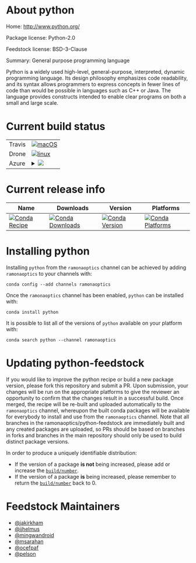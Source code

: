 About python
============

Home: http://www.python.org/

Package license: Python-2.0

Feedstock license: BSD-3-Clause

Summary: General purpose programming language

Python is a widely used high-level, general-purpose, interpreted, dynamic
programming language. Its design philosophy emphasizes code
readability, and its syntax allows programmers to express concepts in
fewer lines of code than would be possible in languages such as C++ or
Java. The language provides constructs intended to enable clear programs
on both a small and large scale.


Current build status
====================


<table><tr>
    <td>Travis</td>
    <td>
      <a href="https://travis-ci.com/ramonaoptics/python-feedstock">
        <img alt="macOS" src="https://img.shields.io/travis/com/ramonaoptics/python-feedstock/master.svg?label=macOS">
      </a>
    </td>
  </tr><tr>
    <td>Drone</td>
    <td>
      <a href="https://cloud.drone.io/ramonaoptics/python-feedstock">
        <img alt="linux" src="https://img.shields.io/drone/build/ramonaoptics/python-feedstock/master.svg?label=Linux">
      </a>
    </td>
  </tr>
    
  <tr>
    <td>Azure</td>
    <td>
      <details>
        <summary>
          <a href="https://dev.azure.com/ramonaoptics/feedstock-builds/_build/latest?definitionId=&branchName=master">
            <img src="https://dev.azure.com/ramonaoptics/feedstock-builds/_apis/build/status/python-feedstock?branchName=master">
          </a>
        </summary>
        <table>
          <thead><tr><th>Variant</th><th>Status</th></tr></thead>
          <tbody><tr>
              <td>linux_64_target_platformlinux-64</td>
              <td>
                <a href="https://dev.azure.com/ramonaoptics/feedstock-builds/_build/latest?definitionId=&branchName=master">
                  <img src="https://dev.azure.com/ramonaoptics/feedstock-builds/_apis/build/status/python-feedstock?branchName=master&jobName=linux&configuration=linux_64_target_platformlinux-64" alt="variant">
                </a>
              </td>
            </tr><tr>
              <td>linux_aarch64_target_platformlinux-aarch64</td>
              <td>
                <a href="https://dev.azure.com/ramonaoptics/feedstock-builds/_build/latest?definitionId=&branchName=master">
                  <img src="https://dev.azure.com/ramonaoptics/feedstock-builds/_apis/build/status/python-feedstock?branchName=master&jobName=linux&configuration=linux_aarch64_target_platformlinux-aarch64" alt="variant">
                </a>
              </td>
            </tr><tr>
              <td>linux_ppc64le_target_platformlinux-ppc64le</td>
              <td>
                <a href="https://dev.azure.com/ramonaoptics/feedstock-builds/_build/latest?definitionId=&branchName=master">
                  <img src="https://dev.azure.com/ramonaoptics/feedstock-builds/_apis/build/status/python-feedstock?branchName=master&jobName=linux&configuration=linux_ppc64le_target_platformlinux-ppc64le" alt="variant">
                </a>
              </td>
            </tr><tr>
              <td>osx_64</td>
              <td>
                <a href="https://dev.azure.com/ramonaoptics/feedstock-builds/_build/latest?definitionId=&branchName=master">
                  <img src="https://dev.azure.com/ramonaoptics/feedstock-builds/_apis/build/status/python-feedstock?branchName=master&jobName=osx&configuration=osx_64_" alt="variant">
                </a>
              </td>
            </tr>
          </tbody>
        </table>
      </details>
    </td>
  </tr>
</table>

Current release info
====================

| Name | Downloads | Version | Platforms |
| --- | --- | --- | --- |
| [![Conda Recipe](https://img.shields.io/badge/recipe-python-green.svg)](https://anaconda.org/ramonaoptics/python) | [![Conda Downloads](https://img.shields.io/conda/dn/ramonaoptics/python.svg)](https://anaconda.org/ramonaoptics/python) | [![Conda Version](https://img.shields.io/conda/vn/ramonaoptics/python.svg)](https://anaconda.org/ramonaoptics/python) | [![Conda Platforms](https://img.shields.io/conda/pn/ramonaoptics/python.svg)](https://anaconda.org/ramonaoptics/python) |

Installing python
=================

Installing `python` from the `ramonaoptics` channel can be achieved by adding `ramonaoptics` to your channels with:

```
conda config --add channels ramonaoptics
```

Once the `ramonaoptics` channel has been enabled, `python` can be installed with:

```
conda install python
```

It is possible to list all of the versions of `python` available on your platform with:

```
conda search python --channel ramonaoptics
```




Updating python-feedstock
=========================

If you would like to improve the python recipe or build a new
package version, please fork this repository and submit a PR. Upon submission,
your changes will be run on the appropriate platforms to give the reviewer an
opportunity to confirm that the changes result in a successful build. Once
merged, the recipe will be re-built and uploaded automatically to the
`ramonaoptics` channel, whereupon the built conda packages will be available for
everybody to install and use from the `ramonaoptics` channel.
Note that all branches in the ramonaoptics/python-feedstock are
immediately built and any created packages are uploaded, so PRs should be based
on branches in forks and branches in the main repository should only be used to
build distinct package versions.

In order to produce a uniquely identifiable distribution:
 * If the version of a package **is not** being increased, please add or increase
   the [``build/number``](https://conda.io/docs/user-guide/tasks/build-packages/define-metadata.html#build-number-and-string).
 * If the version of a package **is** being increased, please remember to return
   the [``build/number``](https://conda.io/docs/user-guide/tasks/build-packages/define-metadata.html#build-number-and-string)
   back to 0.

Feedstock Maintainers
=====================

* [@jakirkham](https://github.com/jakirkham/)
* [@jjhelmus](https://github.com/jjhelmus/)
* [@mingwandroid](https://github.com/mingwandroid/)
* [@msarahan](https://github.com/msarahan/)
* [@ocefpaf](https://github.com/ocefpaf/)
* [@pelson](https://github.com/pelson/)

